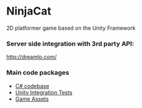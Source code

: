 # NinjaCat
2D platformer game based on the Unity Framework

### Server side integration with 3rd party API: 
http://dreamlo.com/

### Main code packages
* [C# codebase](https://github.com/Patrichello/NinjaCat/tree/main/Ninja/Assets/C%23)
* [Unity Integration Tests](https://github.com/Patrichello/NinjaCat/tree/main/Ninja/Assets/Tests)
* [Game Assets](https://github.com/Patrichello/NinjaCat/tree/main/Ninja/Assets)


